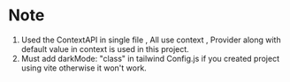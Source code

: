 # Note

1. Used the ContextAPI in single file , All use context , Provider along with default value in context is used in this project.
2. Must add darkMode: "class" in tailwind Config.js if you created project using vite otherwise it won't work.


